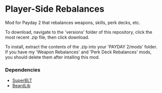 # Player-Side Rebalances
Mod for Payday 2 that rebalances weapons, skills, perk decks, etc.

To download, navigate to the 'versions' folder of this repository, click the most recent .zip file, then click download.

To install, extract the contents of the .zip into your 'PAYDAY 2/mods' folder. If you have my 'Weapon Rebalances' and 'Perk Deck Rebalances' mods, you should delete them after intalling this mod.

### Dependencies
 - [SuperBLT](https://superblt.znix.xyz/)
 - [BeardLib](https://modworkshop.net/mod/14924)
